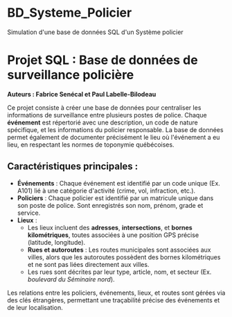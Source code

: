 # BD_Systeme_Policier
Simulation d'une base de données SQL d'un Système policier

# Projet SQL : Base de données de surveillance policière

**Auteurs : Fabrice Senécal et Paul Labelle-Bilodeau**

Ce projet consiste à créer une base de données pour centraliser les informations de surveillance entre plusieurs postes de police. Chaque **événement** est répertorié avec une description, un code de nature spécifique, et les informations du policier responsable. La base de données permet également de documenter précisément le lieu où l'événement a eu lieu, en respectant les normes de toponymie québécoises.

## Caractéristiques principales :

- **Événements** : Chaque événement est identifié par un code unique (Ex. A101) lié à une catégorie d'activité (crime, vol, infraction, etc.).
- **Policiers** : Chaque policier est identifié par un matricule unique dans son poste de police. Sont enregistrés son nom, prénom, grade et service.
- **Lieux** : 
  - Les lieux incluent des **adresses**, **intersections**, et **bornes kilométriques**, toutes associées à une position GPS précise (latitude, longitude).
  - **Rues et autoroutes** : Les routes municipales sont associées aux villes, alors que les autoroutes possèdent des bornes kilométriques et ne sont pas liées directement aux villes.
  - Les rues sont décrites par leur type, article, nom, et secteur (Ex. *boulevard du Séminaire nord*).

Les relations entre les policiers, événements, lieux, et routes sont gérées via des clés étrangères, permettant une traçabilité précise des événements et de leur localisation.


